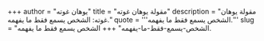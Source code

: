 +++
author = "يوهان غوته"
title = "مقولة يوهان غوته"
description = "مقولة يوهان غوته: الشخص يسمع فقط ما يفهمه."
quote = '''الشخص يسمع فقط ما يفهمه.'''
slug = "الشخص-يسمع-فقط-ما-يفهمه"
+++
الشخص يسمع فقط ما يفهمه.
